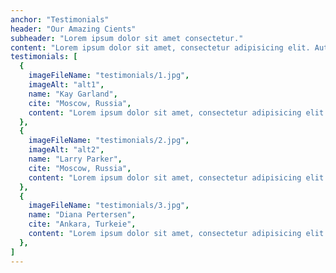 ```yaml
---
anchor: "Testimonials"
header: "Our Amazing Cients"
subheader: "Lorem ipsum dolor sit amet consectetur."
content: "Lorem ipsum dolor sit amet, consectetur adipisicing elit. Aut eaque, laboriosam veritatis, quos non quis ad perspiciatis, totam corporis ea, alias ut unde."
testimonials: [
  {
    imageFileName: "testimonials/1.jpg",
    imageAlt: "alt1",
    name: "Kay Garland",
    cite: "Moscow, Russia",
    content: "Lorem ipsum dolor sit amet, consectetur adipisicing elit. Aut eaque, laboriosam veritatis, quos non quis ad perspiciatis, totam corporis ea, alias ut unde.",
  },
  {
    imageFileName: "testimonials/2.jpg",
    imageAlt: "alt2",
    name: "Larry Parker",
    cite: "Moscow, Russia",
    content: "Lorem ipsum dolor sit amet, consectetur adipisicing elit. Aut eaque, laboriosam veritatis, quos non quis ad perspiciatis, totam corporis ea, alias ut unde.",
  },
  {
    imageFileName: "testimonials/3.jpg",
    name: "Diana Pertersen",
    cite: "Ankara, Turkeie",
    content: "Lorem ipsum dolor sit amet, consectetur adipisicing elit. Aut eaque, laboriosam veritatis, quos non quis ad perspiciatis, totam corporis ea, alias ut unde.",
  },
]
---
```

